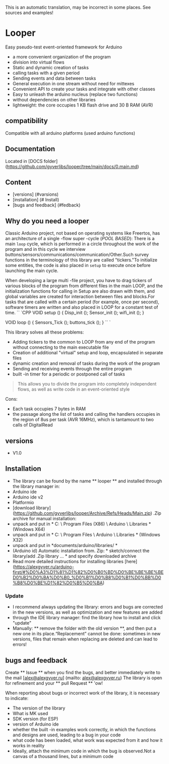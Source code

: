 This is an automatic translation, may be incorrect in some places. See sources and examples!

# Looper
Easy pseudo-test event-oriented framework for Arduino
- a more convenient organization of the program
- division into virtual flows
- Static and dynamic creation of tasks
- calling tasks with a given period
- Sending events and data between tasks
- General execution in one stream without need for mittexes
- Convenient API to create your tasks and integrate with other classes
- Easy to unleash the arduino nucleus (replace two functions)
- without dependencies on other libraries
- lightweight: the core occupies 1 KB flash drive and 30 B RAM (AVR)

## compatibility
Compatible with all arduino platforms (used arduino functions)

## Documentation
Located in [DOCS folder] (https://github.com/gyverlibs/looper/tree/main/docs/0.main.md)

## Content
- [versions] (#varsions)
- [installation] (# Install)
- [bugs and feedback] (#fedback)

<a id="usage"> </a>

## Why do you need a looper
Classic Arduino project, not based on operating systems like Freertos, has an architecture of a single -flow super -cycle (*POOL BASED*): There is a main `loop` cycle, which is performed in a circle throughout the work of the program and in this cycle we interview buttons/sensors/communications/communication/Other.Such survey functions in the terminology of this library are called "tickers."To initialize some entities, the code is also placed in `setup` to execute once before launching the main cycle.

When developing a large multi -file project, you have to drag tickers of various blocks of the program from different files in the main LOOP, and the initialization functions for calling in Setup are also drawn with them, and global variables are created for interaction between files and blocks.For tasks that are called with a certain period (for example, once per second), software timers are written and also placed in LOOP for a constant test of time.
`` `CPP
VOID setup () {
Disp_init ();
Sensor_init ();
wifi_init ();
}

VOID loop () {
Sensors_Tick ();
buttons_tick ();
}
`` `

This library solves all these problems:
- Adding tickers to the common to LOOP from any end of the program without connecting to the main executable file
- Creation of additional "virtual" setup and loop, encapsulated in separate files
- dynamic creation and removal of tasks during the work of the program
- Sending and receiving events through the entire program
- built -in timer for a periodic or postponed call of tasks

> This allows you to divide the program into completely independent flows, as well as write code in an event-oriented style

Cons:
- Each task occupies 7 bytes in RAM
- the passage along the list of tasks and calling the handlers occupies in the region of 8us per task (AVR 16MHz), which is tantamount to two calls of DigitalRead

<a id="versions"> </a>

## versions
- V1.0

<a id="install"> </a>
## Installation
- The library can be found by the name ** looper ** and installed through the library manager in:
- Arduino ide
- Arduino ide v2
- Platformio
- [download library] (https://github.com/gyverlibs/looper/Archive/Refs/Heads/Main.zip) .Zip archive for manual installation:
- unpack and put in * C: \ Program Files (X86) \ Arduino \ Libraries * (Windows X64)
- unpack and put in * C: \ Program Files \ Arduino \ Libraries * (Windows X32)
- unpack and put in *documents/arduino/libraries/ *
- (Arduino id) Automatic installation from. Zip: * sketch/connect the library/add .Zip library ... * and specify downloaded archive
- Read more detailed instructions for installing libraries [here] (https://alexgyver.ru/arduino-first/#%D0%A3%D1%81%D1%82%D0%B0%BD%D0%BE%BE%BE%BED0%B2%D0%BA%D0%B0_%D0%B1%D0%B8%D0%B1%D0%BB%D0%B8%D0%BE%D1%82%D0%B5%D0%BA)
### Update
- I recommend always updating the library: errors and bugs are corrected in the new versions, as well as optimization and new features are added
- through the IDE library manager: find the library how to install and click "update"
- Manually: ** remove the folder with the old version **, and then put a new one in its place.“Replacement” cannot be done: sometimes in new versions, files that remain when replacing are deleted and can lead to errors!

<a id="feedback"> </a>

## bugs and feedback
Create ** Issue ** when you find the bugs, and better immediately write to the mail [alex@alexgyver.ru] (mailto: alex@alexgyver.ru)
The library is open for refinement and your ** pull Request ** 'ow!

When reporting about bugs or incorrect work of the library, it is necessary to indicate:
- The version of the library
- What is MK used
- SDK version (for ESP)
- version of Arduino ide
- whether the built -in examples work correctly, in which the functions and designs are used, leading to a bug in your code
- what code has been loaded, what work was expected from it and how it works in reality
- Ideally, attach the minimum code in which the bug is observed.Not a canvas of a thousand lines, but a minimum code